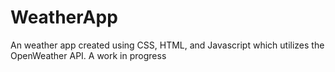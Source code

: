 # WeatherApp

An weather app created using CSS, HTML, and Javascript which utilizes the OpenWeather API.
A work in progress
